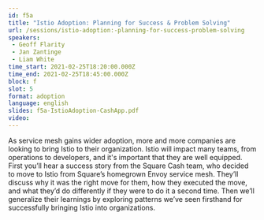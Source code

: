 ```yaml
---
id: f5a
title: "Istio Adoption: Planning for Success & Problem Solving"
url: /sessions/istio-adoption:-planning-for-success-problem-solving
speakers:
 - Geoff Flarity
 - Jan Zantinge
 - Liam White
time_start: 2021-02-25T18:20:00.000Z
time_end: 2021-02-25T18:45:00.000Z
block: f
slot: 5
format: adoption
language: english
slides: f5a-IstioAdoption-CashApp.pdf
video:
---
```


As service mesh gains wider adoption, more and more companies are looking to bring Istio to their organization. Istio will impact many teams, from operations to developers, and it's important that they are well equipped. First you’ll hear a success story from the Square Cash team, who decided to move to Istio from Square’s homegrown Envoy service mesh. They’ll discuss why it was the right move for them, how they executed the move, and what they’d do differently if they were to do it a second time. Then we’ll generalize their learnings by exploring patterns we’ve seen firsthand for successfully bringing Istio into organizations.